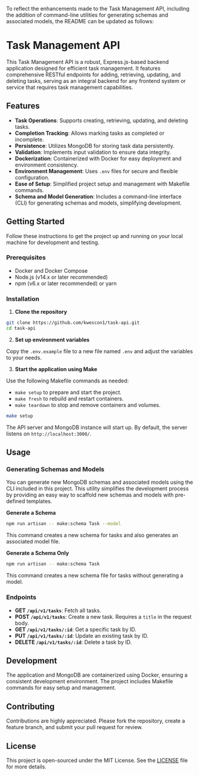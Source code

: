 To reflect the enhancements made to the Task Management API, including the addition of command-line utilities for generating schemas and associated models, the README can be updated as follows:

# Task Management API

This Task Management API is a robust, Express.js-based backend application designed for efficient task management. It features comprehensive RESTful endpoints for adding, retrieving, updating, and deleting tasks, serving as an integral backend for any frontend system or service that requires task management capabilities.

## Features

- **Task Operations**: Supports creating, retrieving, updating, and deleting tasks.
- **Completion Tracking**: Allows marking tasks as completed or incomplete.
- **Persistence**: Utilizes MongoDB for storing task data persistently.
- **Validation**: Implements input validation to ensure data integrity.
- **Dockerization**: Containerized with Docker for easy deployment and environment consistency.
- **Environment Management**: Uses `.env` files for secure and flexible configuration.
- **Ease of Setup**: Simplified project setup and management with Makefile commands.
- **Schema and Model Generation**: Includes a command-line interface (CLI) for generating schemas and models, simplifying development.

## Getting Started

Follow these instructions to get the project up and running on your local machine for development and testing.

### Prerequisites

- Docker and Docker Compose
- Node.js (v14.x or later recommended)
- npm (v6.x or later recommended) or yarn

### Installation

1. **Clone the repository**

```bash
git clone https://github.com/kwescon1/task-api.git
cd task-api
```

2. **Set up environment variables**

Copy the `.env.example` file to a new file named `.env` and adjust the variables to your needs.

3. **Start the application using Make**

Use the following Makefile commands as needed:

- `make setup` to prepare and start the project.
- `make fresh` to rebuild and restart containers.
- `make teardown` to stop and remove containers and volumes.

```bash
make setup
```

The API server and MongoDB instance will start up. By default, the server listens on `http://localhost:3000/`.

## Usage

### Generating Schemas and Models

You can generate new MongoDB schemas and associated models using the CLI included in this project. This utility simplifies the development process by providing an easy way to scaffold new schemas and models with pre-defined templates.

**Generate a Schema**

```bash
npm run artisan -- make:schema Task --model
```

This command creates a new schema for tasks and also generates an associated model file.

**Generate a Schema Only**

```bash
npm run artisan -- make:schema Task
```

This command creates a new schema file for tasks without generating a model.

### Endpoints

- **GET `/api/v1/tasks`**: Fetch all tasks.
- **POST `/api/v1/tasks`**: Create a new task. Requires a `title` in the request body.
- **GET `/api/v1/tasks/:id`**: Get a specific task by ID.
- **PUT `/api/v1/tasks/:id`**: Update an existing task by ID.
- **DELETE `/api/v1/tasks/:id`**: Delete a task by ID.

## Development

The application and MongoDB are containerized using Docker, ensuring a consistent development environment. The project includes Makefile commands for easy setup and management.

## Contributing

Contributions are highly appreciated. Please fork the repository, create a feature branch, and submit your pull request for review.

## License

This project is open-sourced under the MIT License. See the [LICENSE](LICENSE) file for more details.
